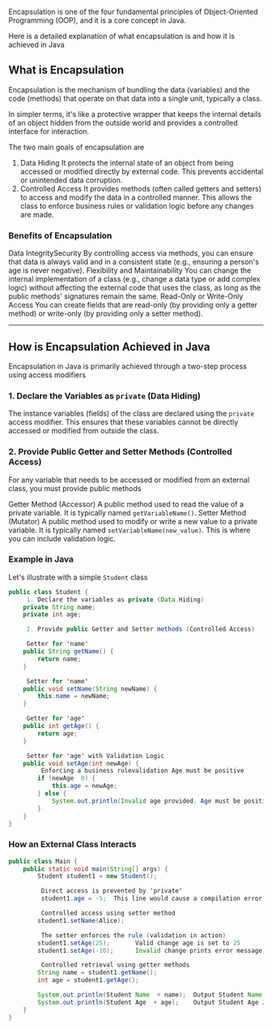 Encapsulation is one of the four fundamental principles of Object-Oriented Programming (OOP), and it is a core concept in Java.

Here is a detailed explanation of what encapsulation is and how it is achieved in Java

## What is Encapsulation

Encapsulation is the mechanism of bundling the data (variables) and the code (methods) that operate on that data into a single unit, typically a class.

In simpler terms, it's like a protective wrapper that keeps the internal details of an object hidden from the outside world and provides a controlled interface for interaction.

The two main goals of encapsulation are

1.  Data Hiding It protects the internal state of an object from being accessed or modified directly by external code. This prevents accidental or unintended data corruption.
2.  Controlled Access It provides methods (often called getters and setters) to access and modify the data in a controlled manner. This allows the class to enforce business rules or validation logic before any changes are made.

### Benefits of Encapsulation

   Data IntegritySecurity By controlling access via methods, you can ensure that data is always valid and in a consistent state (e.g., ensuring a person's age is never negative).
   Flexibility and Maintainability You can change the internal implementation of a class (e.g., change a data type or add complex logic) without affecting the external code that uses the class, as long as the public methods' signatures remain the same.
   Read-Only or Write-Only Access You can create fields that are read-only (by providing only a getter method) or write-only (by providing only a setter method).

-----

## How is Encapsulation Achieved in Java

Encapsulation in Java is primarily achieved through a two-step process using access modifiers

### 1. Declare the Variables as `private` (Data Hiding)

The instance variables (fields) of the class are declared using the `private` access modifier. This ensures that these variables cannot be directly accessed or modified from outside the class.

### 2. Provide Public Getter and Setter Methods (Controlled Access)

For any variable that needs to be accessed or modified from an external class, you must provide public methods

   Getter Method (Accessor) A public method used to read the value of a private variable. It is typically named `getVariableName()`.
   Setter Method (Mutator) A public method used to modify or write a new value to a private variable. It is typically named `setVariableName(new_value)`. This is where you can include validation logic.

### Example in Java

Let's illustrate with a simple `Student` class

```java
public class Student {
     1. Declare the variables as private (Data Hiding)
    private String name;
    private int age;

     2. Provide public Getter and Setter methods (Controlled Access)

     Getter for 'name'
    public String getName() {
        return name;
    }

     Setter for 'name'
    public void setName(String newName) {
        this.name = newName;
    }

     Getter for 'age'
    public int getAge() {
        return age;
    }

     Setter for 'age' with Validation Logic
    public void setAge(int newAge) {
         Enforcing a business rulevalidation Age must be positive
        if (newAge  0) {
            this.age = newAge;
        } else {
            System.out.println(Invalid age provided. Age must be positive.);
        }
    }
}
```

### How an External Class Interacts

```java
public class Main {
    public static void main(String[] args) {
        Student student1 = new Student();

         Direct access is prevented by 'private'
         student1.age = -5;  This line would cause a compilation error!

         Controlled access using setter method
        student1.setName(Alice);

         The setter enforces the rule (validation in action)
        student1.setAge(25);       Valid change age is set to 25
        student1.setAge(-10);      Invalid change prints error message, age remains 25

         Controlled retrieval using getter methods
        String name = student1.getName();
        int age = student1.getAge();

        System.out.println(Student Name  + name);  Output Student Name Alice
        System.out.println(Student Age  + age);    Output Student Age 25
    }
}
```
